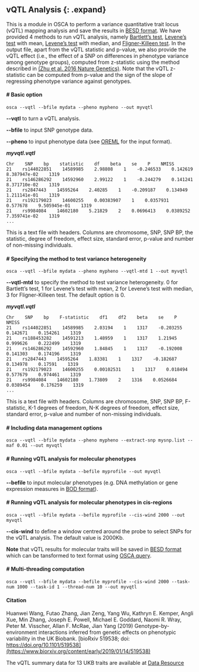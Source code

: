 
## vQTL Analysis {: .expand}

This is a module in OSCA to perform a variance quantitative trait locus (vQTL) mapping analysis and save the results in [BESD format](#BESDformat). We have provided 4 methods to run vQTL analysis, namely [Bartlett’s test](https://en.wikipedia.org/wiki/Bartlett%27s_test), [Levene’s test](https://en.wikipedia.org/wiki/Levene%27s_test) with mean, [Levene’s test](https://en.wikipedia.org/wiki/Levene%27s_test) with median, and [Fligner-Killeen test](http://www.cookbook-r.com/Statistical_analysis/Homogeneity_of_variance/#fligner-killeen-test). In the output file, apart from the vQTL statistic and p-value, we also provide the vQTL effect (i.e., the effect of a SNP on differences in phenotype variance among genotype groups), computed from z-statistic using the method described in [(Zhu et al. 2016 Nature Genetics)](http://www.nature.com/ng/journal/vaop/ncurrent/full/ng.3538.html). Note that the vQTL z-statistic can be computed from p-value and the sign of the slope of regressing phenotype variance against genotypes.

#### \# Basic option

```
osca --vqtl --bfile mydata --pheno mypheno --out myvqtl
```
**\--vqtl** to turn a vQTL analysis.

**\--bfile** to input SNP genotype data.

**\--pheno**  to input phenotype data (see [OREML](#OREML) for the input format).


***myvqtl.vqtl***
```
Chr    SNP    bp    statistic    df    beta    se    P    NMISS
21    rs144022851    14589985    2.98808    1    -0.246533    0.142619    8.387947e-02    1319
21    rs146286292    14592960    2.99122    1    -0.244279    0.141241    8.371710e-02    1319
21    rs2847443    14595264    2.40285    1    -0.209187    0.134949    1.211141e-01    1319
21    rs192179023    14600255    0.00383907    1    0.0357931    0.577678    9.505945e-01    1319
21    rs9984084    14602180    5.21829    2    0.0696413    0.0389252    7.359741e-02    1319
...                    
```
This is a text file with headers. Columns are chromosome, SNP, SNP BP, the statistic, degree of freedom, effect size, standard error,  p-value and number of non-missing individuals.

#### \# Specifying the method to test variance heterogeneity

```
osca --vqtl --bfile mydata --pheno mypheno --vqtl-mtd 1 --out myvqtl
```
**\--vqtl-mtd** to specify the method to test variance heterogeneity. 0 for Bartlett’s test, 1 for Levene’s test with mean, 2 for Levene’s test with median, 3 for Fligner-Killeen test. The default option is 0.


***myvqtl.vqtl***
```
Chr    SNP    bp    F-statistic    df1    df2    beta    se    P    NMISS
21    rs144022851    14589985    2.03194    1    1317    -0.203255    0.142671    0.154261    1319
21    rs188453282    14591213    1.48959    1    1317    1.21945    0.999626    0.222499    1319
21    rs146286292    14592960    1.84845    1    1317    -0.192008    0.141303    0.174196    1319
21    rs2847443    14595264    1.83381    1    1317    -0.182687    0.134978    0.17591    1319
21    rs192179023    14600255    0.00102531    1    1317    0.018494    0.577679    0.974461    1319
21    rs9984084    14602180    1.73809    2    1316    0.0526684    0.0389454    0.176259    1319
...                    
```
This is a text file with headers. Columns are chromosome, SNP, SNP BP, F-statistic, K-1 degrees of freedom, N-K degrees of freedom, effect size, standard error,  p-value and number of non-missing individuals.

#### \# Including data management options

```
osca --vqtl --bfile mydata --pheno mypheno --extract-snp mysnp.list --maf 0.01 --out myvqtl
```
#### \#  Running vQTL analysis for molecular phenotypes 

```
osca --vqtl --bfile mydata --befile myprofile --out myvqtl
```
**\--befile**  to input molecular phenotypes (e.g. DNA methylation or gene expression measures in [BOD format](#BODformat)).

#### \#  Running vQTL analysis for molecular phenotypes in cis-regions

```
osca --vqtl --bfile mydata --befile myprofile --cis-wind 2000 --out myvqtl
```
**\--cis-wind**  to define a window centred around the probe to select SNPs for the vQTL analysis. The default value is 2000Kb.

**Note** that vQTL results for molecular traits will be saved in  [BESD format](#BESDformat) which can be tansformed to text format using [OSCA query](#QueryaBESDfile).

#### \# Multi-threading computation
```
osca --vqtl --bfile mydata --befile myprofile --cis-wind 2000 --task-num 1000 --task-id 1 --thread-num 10 --out myvqtl
```

#### Citation
Huanwei Wang, Futao Zhang, Jian Zeng, Yang Wu, Kathryn E. Kemper, Angli Xue, Min Zhang, Joseph E. Powell, Michael E. Goddard, Naomi R. Wray, Peter M. Visscher, Allan F. McRae, Jian Yang (2019) Genotype-by-environment interactions inferred from genetic effects on phenotypic variability in the UK Biobank. [bioRxiv 519538; doi: https://doi.org/10.1101/519538](https://www.biorxiv.org/content/early/2019/01/14/519538)

The vQTL summary data for 13 UKB traits are available at [Data Resource](#DataResource)
